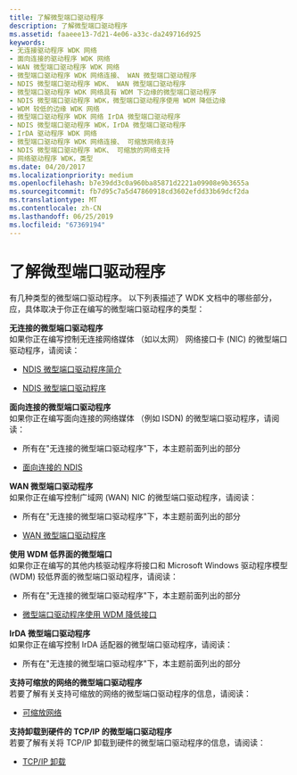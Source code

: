 ```yaml
---
title: 了解微型端口驱动程序
description: 了解微型端口驱动程序
ms.assetid: faaeee13-7d21-4e06-a33c-da249716d925
keywords:
- 无连接驱动程序 WDK 网络
- 面向连接的驱动程序 WDK 网络
- WAN 微型端口驱动程序 WDK 网络
- 微型端口驱动程序 WDK 网络连接、 WAN 微型端口驱动程序
- NDIS 微型端口驱动程序 WDK、 WAN 微型端口驱动程序
- 微型端口驱动程序 WDK 网络具有 WDM 下边缘的微型端口驱动程序
- NDIS 微型端口驱动程序 WDK，微型端口驱动程序使用 WDM 降低边缘
- WDM 较低的边缘 WDK 网络
- 微型端口驱动程序 WDK 网络 IrDA 微型端口驱动程序
- NDIS 微型端口驱动程序 WDK，IrDA 微型端口驱动程序
- IrDA 驱动程序 WDK 网络
- 微型端口驱动程序 WDK 网络连接、 可缩放网络支持
- NDIS 微型端口驱动程序 WDK、 可缩放的网络支持
- 网络驱动程序 WDK，类型
ms.date: 04/20/2017
ms.localizationpriority: medium
ms.openlocfilehash: b7e39dd3c0a960ba85871d2221a09908e9b3655a
ms.sourcegitcommit: fb7d95c7a5d47860918cd3602efdd33b69dcf2da
ms.translationtype: MT
ms.contentlocale: zh-CN
ms.lasthandoff: 06/25/2019
ms.locfileid: "67369194"
---
```

# <a name="learning-about-miniport-drivers"></a>了解微型端口驱动程序





有几种类型的微型端口驱动程序。 以下列表描述了 WDK 文档中的哪些部分，应，具体取决于你正在编写的微型端口驱动程序的类型：

<a href="" id="connectionless-miniport-drivers"></a>**无连接的微型端口驱动程序**  
如果你正在编写控制无连接网络媒体 （如以太网） 网络接口卡 (NIC) 的微型端口驱动程序，请阅读：

-   [NDIS 微型端口驱动程序简介](introduction-to-ndis-miniport-drivers.md)

-   [NDIS 微型端口驱动程序](writing-ndis-miniport-drivers.md)

<a href="" id="connection-oriented-miniport-drivers"></a>**面向连接的微型端口驱动程序**  
如果你正在编写面向连接的网络媒体 （例如 ISDN) 的微型端口驱动程序，请阅读：

-   所有在"无连接的微型端口驱动程序"下，本主题前面列出的部分

-   [面向连接的 NDIS](connection-oriented-ndis.md)

<a href="" id="wan-miniport-drivers"></a>**WAN 微型端口驱动程序**  
如果你正在编写控制广域网 (WAN) NIC 的微型端口驱动程序，请阅读：

-   所有在"无连接的微型端口驱动程序"下，本主题前面列出的部分

-   [WAN 微型端口驱动程序](wan-miniport-drivers.md)

<a href="" id="miniports-with-a-wdm-lower-interface"></a>**使用 WDM 低界面的微型端口**  
如果你正在编写的其他内核驱动程序将接口和 Microsoft Windows 驱动程序模型 (WDM) 较低界面的微型端口驱动程序，请阅读：

-   所有在"无连接的微型端口驱动程序"下，本主题前面列出的部分

-   [微型端口驱动程序使用 WDM 降低接口](miniport-drivers-with-a-wdm-lower-interface.md)

<a href="" id="irda-miniport-drivers"></a>**IrDA 微型端口驱动程序**  
如果你正在编写控制 IrDA 适配器的微型端口驱动程序，请阅读：

-   所有在"无连接的微型端口驱动程序"下，本主题前面列出的部分

<a href="" id="miniport-drivers-that-support-scalable-networking"></a>**支持可缩放的网络的微型端口驱动程序**  
若要了解有关支持可缩放的网络的微型端口驱动程序的信息，请阅读：

-   [可缩放网络](https://docs.microsoft.com/windows-hardware/drivers/ddi/content/_netvista/)

<a href="" id="miniport-drivers-that-support-offloading-tcp-ip--------to-hardware-------"></a>**支持卸载到硬件的 TCP/IP 的微型端口驱动程序**   
若要了解有关将 TCP/IP 卸载到硬件的微型端口驱动程序的信息，请阅读：

-   [TCP/IP 卸载](tcp-ip-offload.md)

 

 






